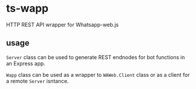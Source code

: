 # ts-wapp
HTTP REST API wrapper for Whatsapp-web.js

## usage
`Server` class can be used to generate REST endnodes for bot functions in an Express app.

`Wapp` class can be used as a wrapper to `WAWeb.Client` class or as a client for a remote `Server` isntance.

